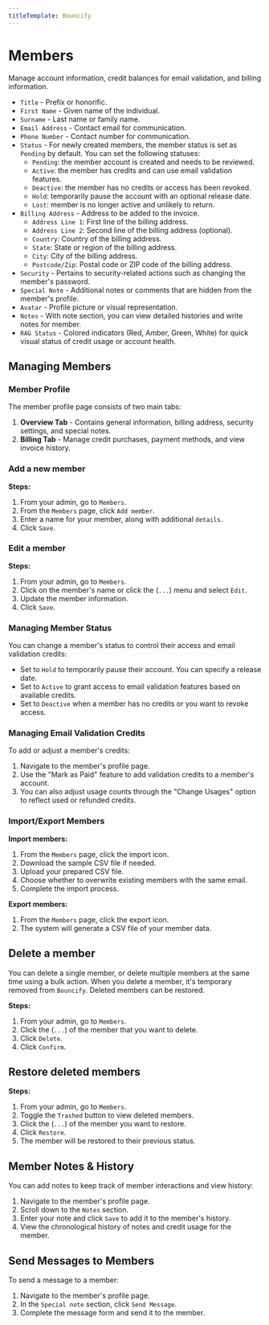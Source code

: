 ```yaml
---
titleTemplate: Bouncify
---
```


#   Members
Manage account information, credit balances for email validation, and billing information.

-   `Title` - Prefix or honorific.
-   `First Name` -    Given name of the individual.
-   `Surname` -   Last name or family name.
-   `Email Address` - Contact email for communication.
-   `Phone Number` -  Contact number for communication.
-   `Status` -    For newly created members, the member status is set as `Pending` by default. You can set the following statuses:
    -   `Pending`: the member account is created and needs to be reviewed.
    -   `Active`: the member has credits and can use email validation features.
    -   `Deactive`: the member has no credits or access has been revoked.
    -   `Hold`: temporarily pause the account with an optional release date.
    -   `Lost`: member is no longer active and unlikely to return.
-   `Billing Address` - Address to be added to the invoice.
    -   `Address Line 1`: First line of the billing address.
    -   `Address Line 2`: Second line of the billing address (optional).
    -   `Country`: Country of the billing address.
    -   `State`: State or region of the billing address.
    -   `City`: City of the billing address.
    -   `Postcode/Zip`: Postal code or ZIP code of the billing address.
-   `Security` - Pertains to security-related actions such as changing the member's password.
-   `Special Note` - Additional notes or comments that are hidden from the member's profile.
-   `Avatar` -    Profile picture or visual representation.
-   `Notes` - With note section, you can view detailed histories and write notes for member.
-   `RAG Status` - Colored indicators (Red, Amber, Green, White) for quick visual status of credit usage or account health.

## Managing Members

### Member Profile

The member profile page consists of two main tabs:

1. **Overview Tab** - Contains general information, billing address, security settings, and special notes.
2. **Billing Tab** - Manage credit purchases, payment methods, and view invoice history.

### Add a new member

**Steps:**

1.  From your admin, go to `Members`.
2.  From the `Members` page, click `Add member`.
3.  Enter a name for your member, along with additional `details`.
4.  Click `Save`.

### Edit a member

**Steps:**

1.  From your admin, go to `Members`.
2.  Click on the member's name or click the (`...`) menu and select `Edit`.
3.  Update the member information.
4.  Click `Save`.

### Managing Member Status

You can change a member's status to control their access and email validation credits:

- Set to `Hold` to temporarily pause their account. You can specify a release date.
- Set to `Active` to grant access to email validation features based on available credits.
- Set to `Deactive` when a member has no credits or you want to revoke access.

### Managing Email Validation Credits

To add or adjust a member's credits:

1. Navigate to the member's profile page.
2. Use the "Mark as Paid" feature to add validation credits to a member's account.
3. You can also adjust usage counts through the "Change Usages" option to reflect used or refunded credits.

### Import/Export Members

**Import members:**
1. From the `Members` page, click the import icon.
2. Download the sample CSV file if needed.
3. Upload your prepared CSV file.
4. Choose whether to overwrite existing members with the same email.
5. Complete the import process.

**Export members:**
1. From the `Members` page, click the export icon.
2. The system will generate a CSV file of your member data.

##  Delete a member
You can delete a single member, or delete multiple members at the same time using a bulk action. When you delete a member, it's temporary removed from `Bouncify`. Deleted members can be restored.

**Steps:**

1.  From your admin, go to `Members`.
2.  Click the (`...`) of the member that you want to delete.
3.  Click `Delete`.
4.  Click `Confirm`.

## Restore deleted members

**Steps:**

1.  From your admin, go to `Members`.
2.  Toggle the `Trashed` button to view deleted members.
3.  Click the (`...`) of the member you want to restore.
4.  Click `Restore`.
5.  The member will be restored to their previous status.

## Member Notes & History

You can add notes to keep track of member interactions and view history:

1. Navigate to the member's profile page.
2. Scroll down to the `Notes` section.
3. Enter your note and click `Save` to add it to the member's history.
4. View the chronological history of notes and credit usage for the member.

## Send Messages to Members

To send a message to a member:

1. Navigate to the member's profile page.
2. In the `Special note` section, click `Send Message`.
3. Complete the message form and send it to the member.